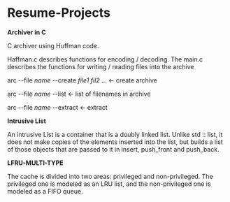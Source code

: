 # Resume-Projects

**Archiver in C**

C archiver using Huffman code.

Haffman.c describes functions for encoding / decoding. The main.c describes the functions for writing / reading files into the archive

arc --file *name* --create *file1* *fil2* ... <- create archive

arc --file *name* --list <- list of filenames in archive

arc --file *name* --extract <- extract 

**Intrusive List**

An intrusive List is a container that is a doubly linked list. Unlike std :: list, it does not make copies of the elements inserted into the list, but builds a list of those objects that are passed to it in insert, push_front and push_back.

**LFRU-MULTI-TYPE**

The cache is divided into two areas: privileged and non-privileged. The privileged one is modeled as an LRU list, and the non-privileged one is modeled as a FIFO queue.
